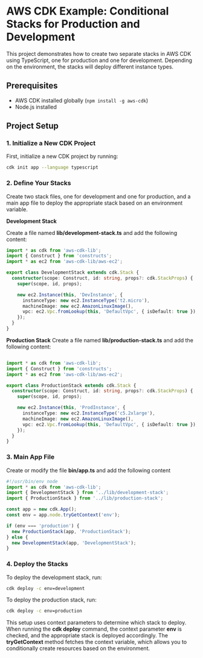 # AWS CDK Example: Conditional Stacks for Production and Development

This project demonstrates how to create two separate stacks in AWS CDK using TypeScript, one for production and one for development. Depending on the environment, the stacks will deploy different instance types.

## Prerequisites

- AWS CDK installed globally (`npm install -g aws-cdk`)
- Node.js installed

## Project Setup

### 1. Initialize a New CDK Project

First, initialize a new CDK project by running:

```bash
cdk init app --language typescript
```

### 2. Define Your Stacks
Create two stack files, one for development and one for production, and a main app file to deploy the appropriate stack based on an environment variable.

**Development Stack**

Create a file named **lib/development-stack.ts** and add the following content:

```ts
import * as cdk from 'aws-cdk-lib';
import { Construct } from 'constructs';
import * as ec2 from 'aws-cdk-lib/aws-ec2';

export class DevelopmentStack extends cdk.Stack {
  constructor(scope: Construct, id: string, props?: cdk.StackProps) {
    super(scope, id, props);

    new ec2.Instance(this, 'DevInstance', {
      instanceType: new ec2.InstanceType('t2.micro'),
      machineImage: new ec2.AmazonLinuxImage(),
      vpc: ec2.Vpc.fromLookup(this, 'DefaultVpc', { isDefault: true }),
    });
  }
}
```

**Production Stack**
Create a file named **lib/production-stack.ts** and add the following content:


```ts

import * as cdk from 'aws-cdk-lib';
import { Construct } from 'constructs';
import * as ec2 from 'aws-cdk-lib/aws-ec2';

export class ProductionStack extends cdk.Stack {
  constructor(scope: Construct, id: string, props?: cdk.StackProps) {
    super(scope, id, props);

    new ec2.Instance(this, 'ProdInstance', {
      instanceType: new ec2.InstanceType('c5.2xlarge'),
      machineImage: new ec2.AmazonLinuxImage(),
      vpc: ec2.Vpc.fromLookup(this, 'DefaultVpc', { isDefault: true }),
    });
  }
}

```

### 3. Main App File


Create or modify the file **bin/app.ts** and add the following content


```ts
#!/usr/bin/env node
import * as cdk from 'aws-cdk-lib';
import { DevelopmentStack } from '../lib/development-stack';
import { ProductionStack } from '../lib/production-stack';

const app = new cdk.App();
const env = app.node.tryGetContext('env');

if (env === 'production') {
  new ProductionStack(app, 'ProductionStack');
} else {
  new DevelopmentStack(app, 'DevelopmentStack');
}

```

### 4. Deploy the Stacks
To deploy the development stack, run:

```bash
cdk deploy -c env=development
```
To deploy the production stack, run:

```bash
cdk deploy -c env=production
```

This setup uses context parameters to determine which stack to deploy. When running the **cdk deploy** command, the context parameter **env** is checked, and the appropriate stack is deployed accordingly. The **tryGetContext** method fetches the context variable, which allows you to conditionally create resources based on the environment.













